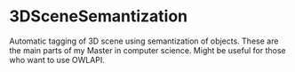 # 3DSceneSemantization
Automatic tagging of 3D scene using semantization of objects. These are the main parts of my Master in computer science. Might be useful for those who want to use OWLAPI.
